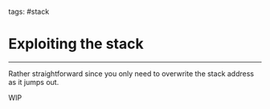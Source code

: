 tags: #stack 
# Exploiting the stack
---
Rather straightforward since you only need to overwrite the stack address as it jumps out.

WIP